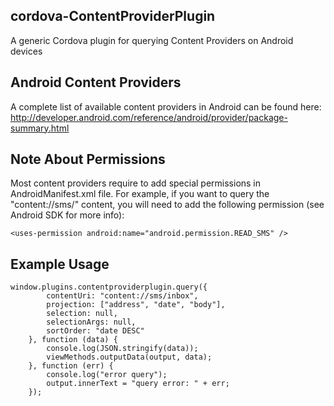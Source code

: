 ## cordova-ContentProviderPlugin

A generic Cordova plugin for querying Content Providers on Android devices

## Android Content Providers

A complete list of available content providers in Android can be found here:
http://developer.android.com/reference/android/provider/package-summary.html

## Note About Permissions

Most content providers require to add special permissions in AndroidManifest.xml file. For example, if you want to query the "content://sms/" content, you will need to add the following permission (see Android SDK for more info):

    <uses-permission android:name="android.permission.READ_SMS" />

## Example Usage

    window.plugins.contentproviderplugin.query({
			contentUri: "content://sms/inbox",
			projection: ["address", "date", "body"],
			selection: null,
			selectionArgs: null,
			sortOrder: "date DESC"
		}, function (data) {
			console.log(JSON.stringify(data));
			viewMethods.outputData(output, data);
		}, function (err) {
			console.log("error query");
			output.innerText = "query error: " + err;
		});
